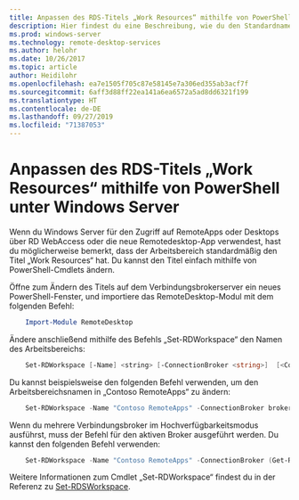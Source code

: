 ```yaml
---
title: Anpassen des RDS-Titels „Work Resources“ mithilfe von PowerShell unter Windows Server
description: Hier findest du eine Beschreibung, wie du den Standardnamen des Arbeitsbereichs unter Windows Server änderst.
ms.prod: windows-server
ms.technology: remote-desktop-services
ms.author: helohr
ms.date: 10/26/2017
ms.topic: article
author: Heidilohr
ms.openlocfilehash: ea7e1505f705c87e58145e7a306ed355ab3acf7f
ms.sourcegitcommit: 6aff3d88ff22ea141a6ea6572a5ad8dd6321f199
ms.translationtype: HT
ms.contentlocale: de-DE
ms.lasthandoff: 09/27/2019
ms.locfileid: "71387053"
---
```

# <a name="customize-the-rds-title-work-resources-using-powershell-on-windows-server"></a>Anpassen des RDS-Titels „Work Resources“ mithilfe von PowerShell unter Windows Server

Wenn du Windows Server für den Zugriff auf RemoteApps oder Desktops über RD WebAccess oder die neue Remotedesktop-App verwendest, hast du möglicherweise bemerkt, dass der Arbeitsbereich standardmäßig den Titel „Work Resources“ hat.  Du kannst den Titel einfach mithilfe von PowerShell-Cmdlets ändern.

Öffne zum Ändern des Titels auf dem Verbindungsbrokerserver ein neues PowerShell-Fenster, und importiere das RemoteDesktop-Modul mit dem folgenden Befehl:

```powershell
    Import-Module RemoteDesktop
```

Ändere anschließend mithilfe des Befehls „Set-RDWorkspace“ den Namen des Arbeitsbereichs:

```powershell
    Set-RDWorkspace [-Name] <string> [-ConnectionBroker <string>]  [<CommonParameters>]
```   

Du kannst beispielsweise den folgenden Befehl verwenden, um den Arbeitsbereichsnamen in „Contoso RemoteApps“ zu ändern:

```powershell
    Set-RDWorkspace -Name "Contoso RemoteApps" -ConnectionBroker broker01.contoso.com
```

Wenn du mehrere Verbindungsbroker im Hochverfügbarkeitsmodus ausführst, muss der Befehl für den aktiven Broker ausgeführt werden. Du kannst den folgenden Befehl verwenden:

```powershell
    Set-RDWorkspace -Name "Contoso RemoteApps" -ConnectionBroker (Get-RDConnectionBrokerHighAvailability).ActiveManagementServer
```

Weitere Informationen zum Cmdlet „Set-RDWorkspace“ findest du in der Referenz zu [Set-RDSWorkspace](https://docs.microsoft.com/powershell/module/remotedesktop/set-rdworkspace?view=win10-ps).